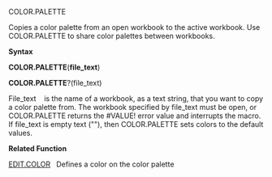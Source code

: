 COLOR.PALETTE

Copies a color palette from an open workbook to the active workbook. Use
COLOR.PALETTE to share color palettes between workbooks.

**Syntax**

**COLOR.PALETTE**(**file\_text**)

**COLOR.PALETTE**?(file\_text)

File\_text    is the name of a workbook, as a text string, that you want
to copy a color palette from. The workbook specified by file\_text must
be open, or COLOR.PALETTE returns the \#VALUE\! error value and
interrupts the macro. If file\_text is empty text (""), then
COLOR.PALETTE sets colors to the default values.

**Related Function**

[EDIT.COLOR](EDIT.COLOR.md)   Defines a color on the color palette


